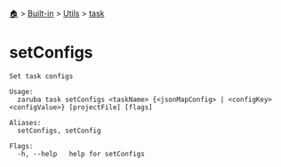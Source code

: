 <!--startTocHeader-->
[🏠](../../../README.md) > [Built-in](../../README.md) > [Utils](../README.md) > [task](README.md)
# setConfigs
<!--endTocHeader-->

```
Set task configs

Usage:
  zaruba task setConfigs <taskName> {<jsonMapConfig> | <configKey> <configValue>} [projectFile] [flags]

Aliases:
  setConfigs, setConfig

Flags:
  -h, --help   help for setConfigs

```

<!--startTocSubtopic-->

<!--endTocSubtopic-->